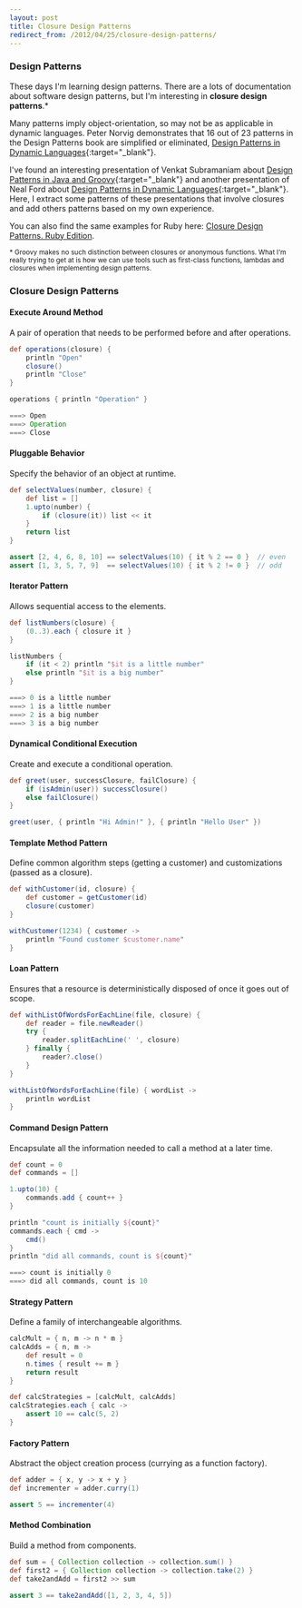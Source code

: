 ```yaml
---
layout: post
title: Closure Design Patterns
redirect_from: /2012/04/25/closure-design-patterns/
---
```


### Design Patterns

These days I'm learning design patterns. There are a lots of documentation
about software design patterns, but I'm interesting in **closure design
patterns**.*

Many patterns imply object-orientation, so may not be as applicable in dynamic
languages. Peter Norvig demonstrates that 16 out of 23 patterns in the Design
Patterns book are simplified or eliminated, [Design Patterns in Dynamic
Languages][1]{:target="_blank"}.

I've found an interesting presentation of Venkat Subramaniam about [Design
Patterns in Java and Groovy][2]{:target="_blank"} and another presentation of Neal Ford about
[Design Patterns in Dynamic Languages][3]{:target="_blank"}. Here, I extract some patterns of
these presentations that involve closures and add others patterns based on my
own experience.

You can also find the same examples for Ruby here: [Closure Design Patterns. Ruby Edition][4].

<sup>\* Groovy makes no such distinction between closures or anonymous functions.
What I'm really trying to get at is how we can use tools such as first-class
functions, lambdas and closures when implementing design patterns.</sup>


### Closure Design Patterns

#### Execute Around Method

A pair of operation that needs to be performed before and after operations.

```groovy
def operations(closure) {
    println "Open"
    closure()
    println "Close"
}

operations { println "Operation" }

===> Open
===> Operation
===> Close
```


#### Pluggable Behavior

Specify the behavior of an object at runtime.

```groovy
def selectValues(number, closure) {
    def list = []
    1.upto(number) {
        if (closure(it)) list << it
    }
    return list
}

assert [2, 4, 6, 8, 10] == selectValues(10) { it % 2 == 0 }  // even
assert [1, 3, 5, 7, 9]  == selectValues(10) { it % 2 != 0 }  // odd
```


#### Iterator Pattern

Allows sequential access to the elements.

```groovy
def listNumbers(closure) {
    (0..3).each { closure it }
}

listNumbers {
    if (it < 2) println "$it is a little number"
    else println "$it is a big number"
}

===> 0 is a little number
===> 1 is a little number
===> 2 is a big number
===> 3 is a big number
```


#### Dynamical Conditional Execution

Create and execute a conditional operation.

```groovy
def greet(user, successClosure, failClosure) {
    if (isAdmin(user)) successClosure()
    else failClosure()
}

greet(user, { println "Hi Admin!" }, { println "Hello User" })
```


#### Template Method Pattern

Define common algorithm steps (getting a customer) and customizations (passed as a closure).

```groovy
def withCustomer(id, closure) {
    def customer = getCustomer(id)
    closure(customer)
}

withCustomer(1234) { customer ->
    println "Found customer $customer.name"
}
```


#### Loan Pattern

Ensures that a resource is deterministically disposed of once it goes out of scope.

```groovy
def withListOfWordsForEachLine(file, closure) {
    def reader = file.newReader()
    try {
        reader.splitEachLine(' ', closure)
    } finally {
        reader?.close()
    }
}

withListOfWordsForEachLine(file) { wordList ->
    println wordList
}
```


#### Command Design Pattern

Encapsulate all the information needed to call a method at a later time.

```groovy
def count = 0
def commands = []

1.upto(10) {
    commands.add { count++ }
}

println "count is initially ${count}"
commands.each { cmd ->
    cmd()
}
println "did all commands, count is ${count}"

===> count is initially 0
===> did all commands, count is 10
```


#### Strategy Pattern

Define a family of interchangeable algorithms.

```groovy
calcMult = { n, m -> n * m }
calcAdds = { n, m ->
    def result = 0
    n.times { result += m }
    return result
}

def calcStrategies = [calcMult, calcAdds]
calcStrategies.each { calc ->
    assert 10 == calc(5, 2)
}
```


#### Factory Pattern

Abstract the object creation process (currying as a function factory).

```groovy
def adder = { x, y -> x + y }
def incrementer = adder.curry(1)

assert 5 == incrementer(4)
```


#### Method Combination

Build a method from components.

```groovy
def sum = { Collection collection -> collection.sum() }
def first2 = { Collection collection -> collection.take(2) }
def take2andAdd = first2 >> sum

assert 3 == take2andAdd([1, 2, 3, 4, 5])
```


[1]: http://norvig.com/design-patterns/
[2]: http://www.agiledeveloper.com/presentations/design_patterns_in_java_and_groovy.pdf
[3]: http://assets.en.oreilly.com/1/event/27/_Design%20Patterns_%20in%20Dynamic%20Languages%20Presentation.pdf
[4]: /closure-design-patterns-ruby-edition/
